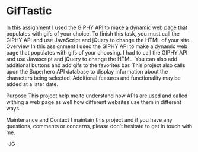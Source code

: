# GifTastic
In this assignment I used the GIPHY API to make a dynamic web page that populates with gifs of your choice. To finish this task, you must call the GIPHY API and use JavaScript and jQuery to change the HTML of your site.
Overview
In this assignment I used the GIPHY API to make a dynamic web page that populates with gifs of your choosing. I had to call the GIPHY API and use Javascript and jQuery to change the HTML. You can also add additional buttons and add gifs to the favorites bar. This project also calls upon the Superhero API database to display information about the characters being selected. 
Additional features and functionality may be added at a later date.

Purpose
This project help me to understand how APIs are used and called withing a web page as well how different websites use them in different ways.

Maintenance and Contact
I maintain this project and if you have any questions, comments or concerns, please don't hesitate to get in touch with me.

-JG
